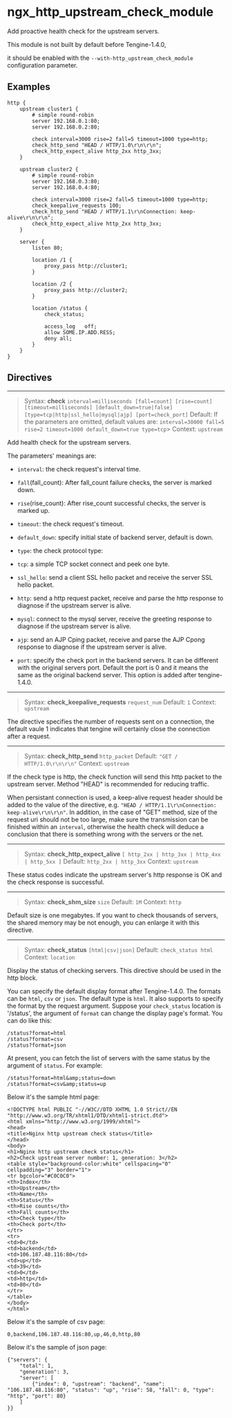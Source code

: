 # ngx_http_upstream_check_module

Add proactive health check for the upstream servers.

This module is not built by default before Tengine-1.4.0, 

it should be enabled with the `--with-http_upstream_check_module` configuration parameter.

## Examples

```
http {
    upstream cluster1 {
        # simple round-robin
        server 192.168.0.1:80;
        server 192.168.0.2:80;

        check interval=3000 rise=2 fall=5 timeout=1000 type=http;
        check_http_send "HEAD / HTTP/1.0\r\n\r\n";
        check_http_expect_alive http_2xx http_3xx;
    }

    upstream cluster2 {
        # simple round-robin
        server 192.168.0.3:80;
        server 192.168.0.4:80;

        check interval=3000 rise=2 fall=5 timeout=1000 type=http;
        check_keepalive_requests 100;
        check_http_send "HEAD / HTTP/1.1\r\nConnection: keep-alive\r\n\r\n";
        check_http_expect_alive http_2xx http_3xx;
    }

    server {
        listen 80;

        location /1 {
            proxy_pass http://cluster1;
        }

        location /2 {
            proxy_pass http://cluster2;
        }

        location /status {
            check_status;

            access_log   off;
            allow SOME.IP.ADD.RESS;
            deny all;
        }
    }
}
```

## Directives
---

> Syntax: **check** `interval=milliseconds [fall=count] [rise=count] [timeout=milliseconds] [default_down=true|false] [type=tcp|http|ssl_hello|mysql|ajp] [port=check_port]`
> Default: If the parameters are omitted, default values are: `interval=30000 fall=5 rise=2 timeout=1000 default_down=true type=tcp`> 
Context: `upstream`


Add health check for the upstream servers.

The parameters' meanings are:

*   `interval`: the check request's interval time.
*   `fall`(fall_count): After fall_count failure checks, the server is marked down.
*   `rise`(rise_count): After rise_count successful checks, the server is marked up.
*   `timeout`: the check request's timeout.
*   `default_down`: specify initial state of backend server, default is down.
*   `type`: the check protocol type:

*   `tcp`: a simple TCP socket connect and peek one byte.
*   `ssl_hello`: send a client SSL hello packet and receive the server SSL hello packet.
*   `http`: send a http request packet, receive and parse the http response to diagnose if the upstream server is alive.
*   `mysql`: connect to the mysql server, receive the greeting response to diagnose if the upstream server is alive.
*   `ajp`: send an AJP Cping packet, receive and parse the AJP Cpong response to diagnose if the upstream server is alive.
*   `port`: specify the check port in the backend servers. It can be different with the original servers port. Default the port is 0 and it means the same as the original backend server. This option is added after tengine-1.4.0.


---

> Syntax: **check_keepalive_requests** `request_num`
> Default: `1`
> Context: `upstream`


The directive specifies the number of requests sent on a connection, the default vaule 1 indicates that tengine will certainly close the connection after a request.


---

> Syntax: **check_http_send** `http_packet`
> Default: `"GET / HTTP/1.0\r\n\r\n"`
> Context: `upstream`


If the check type is http, the check function will send this http packet to the upstream server. Method "HEAD" is recommended for reducing traffic.

When persistant connection is used, a keep-alive request header should be added to the value of the directive, e.g. `"HEAD / HTTP/1.1\r\nConnection: keep-alive\r\n\r\n"`.
In addition, in the case of "GET" method, size of the request uri should not be too large, make sure the transmission can be finished within an `interval`, otherwise the health check will deduce a conclusion that there is something wrong with the servers or the net.


---

> Syntax: **check_http_expect_alive** `[ http_2xx | http_3xx | http_4xx | http_5xx ]`
> Default: `http_2xx | http_3xx`
> Context: `upstream`


These status codes indicate the upstream server's http response is OK and the check response is successful.


---

> Syntax: **check_shm_size** `size`
> Default: `1M`
> Context: `http`


Default size is one megabytes. If you want to check thousands of servers, the shared memory may be not enough, you can enlarge it with this directive.


---

> Syntax: **check_status** `[html|csv|json]`
> Default: `check_status html`
> Context: `location`


Display the status of checking servers. This directive should be used in the http block.

You can specify the default display format after Tengine-1.4.0. The formats can be `html`, `csv` or `json`. The default type is `html`. It also supports to specify the format by the request argument. Suppose your `check_status` location is '/status', the argument of `format` can change the display page's format. You can do like this:

```
/status?format=html
/status?format=csv
/status?format=json
```

At present, you can fetch the list of servers with the same status by the argument of `status`. For example:

```
/status?format=html&amp;status=down
/status?format=csv&amp;status=up
```

Below it's the sample html page:

```
<!DOCTYPE html PUBLIC "-//W3C//DTD XHTML 1.0 Strict//EN
"http://www.w3.org/TR/xhtml1/DTD/xhtml1-strict.dtd">
<html xmlns="http://www.w3.org/1999/xhtml">
<head>
<title>Nginx http upstream check status</title>
</head>
<body>
<h1>Nginx http upstream check status</h1>
<h2>Check upstream server number: 1, generation: 3</h2>
<table style="background-color:white" cellspacing="0"        cellpadding="3" border="1">
<tr bgcolor="#C0C0C0">
<th>Index</th>
<th>Upstream</th>
<th>Name</th>
<th>Status</th>
<th>Rise counts</th>
<th>Fall counts</th>
<th>Check type</th>
<th>Check port</th>
</tr>
<tr>
<td>0</td>
<td>backend</td>
<td>106.187.48.116:80</td>
<td>up</td>
<td>39</td>
<td>0</td>
<td>http</td>
<td>80</td>
</tr>
</table>
</body>
</html>
```

Below it's the sample of csv page:

```
0,backend,106.187.48.116:80,up,46,0,http,80
```

Below it's the sample of json page:

```
{"servers": {
    "total": 1,
    "generation": 3,
    "server": [
        {"index": 0, "upstream": "backend", "name": "106.187.48.116:80", "status": "up", "rise": 58, "fall": 0, "type": "http", "port": 80}
    ]
}}
```
  
